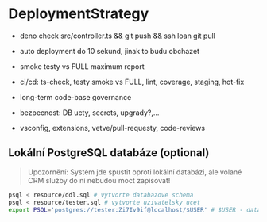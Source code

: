 # DeploymentStrategy

- deno check src/controller.ts && git push && ssh loan git pull

- auto deployment do 10 sekund, jinak to budu obchazet
- smoke testy vs FULL maximum report
- ci/cd: ts-check, testy smoke vs FULL, lint, coverage, staging, hot-fix
- long-term code-base governance
- bezpecnost: DB ucty, secrets, upgrady?,...
- vsconfig, extensions, vetve/pull-requesty, code-reviews

## Lokální PostgreSQL databáze (optional)

> Upozornění: Systém jde spustit oproti lokální databázi, ale volané CRM služby do ní nebudou moct zapisovat!

```bash
psql < resource/ddl.sql # vytvorte databazove schema
psql < resource/tester.sql # vytvorte uzivatelsky ucet
export PSQL='postgres://tester:Zi7Iv9if@localhost/$USER' # $USER - databaze
```
